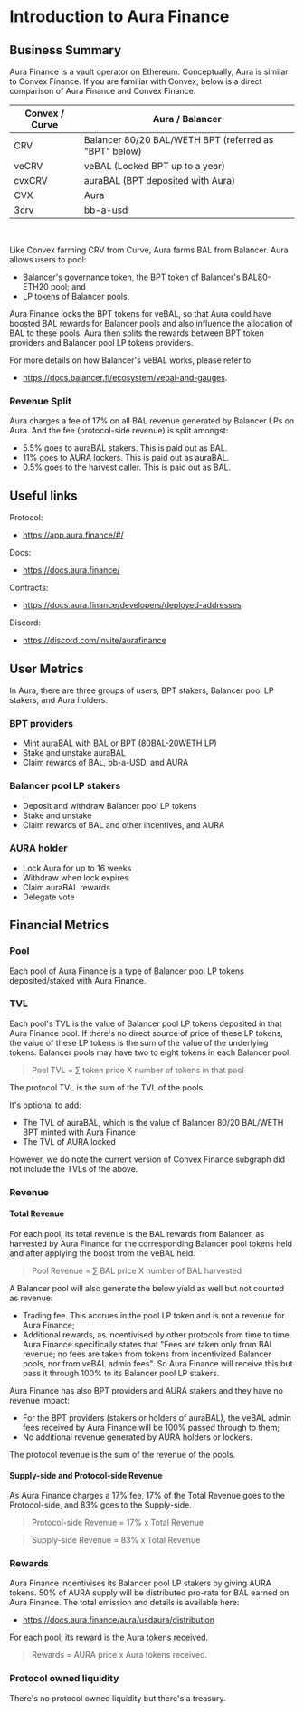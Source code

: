 # Introduction to Aura Finance

## Business Summary

Aura Finance is a vault operator on Ethereum. Conceptually, Aura is similar to Convex Finance. If you are familiar with Convex, below is a direct comparison of Aura Finance and Convex Finance.

|  Convex / Curve  | Aura / Balancer  |
|  ----  | ----  |
| CRV |  Balancer 80/20 BAL/WETH BPT (referred as "BPT" below)   |
| veCRV | veBAL (Locked BPT up to a year) |
| cvxCRV  | auraBAL (BPT deposited with Aura)  |
| CVX   | Aura  |
| 3crv  | bb-a-usd  |

<br>

Like Convex farming CRV from Curve, Aura farms BAL from Balancer. Aura allows users to pool:

- Balancer's governance token, the BPT token of Balancer's BAL80-ETH20 pool; and
- LP tokens of Balancer pools.

Aura Finance locks the BPT tokens for veBAL, so that Aura could have boosted BAL rewards for Balancer pools and also influence the allocation of BAL to these pools. Aura then splits the rewards between BPT token providers and Balancer pool LP tokens providers. 

For more details on how Balancer's veBAL works, please refer to 
- https://docs.balancer.fi/ecosystem/vebal-and-gauges. 

### Revenue Split
Aura charges a fee of 17% on all BAL revenue generated by Balancer LPs on Aura. And the fee (protocol-side revenue) is split amongst:
- 5.5% goes to auraBAL stakers. This is paid out as BAL.
- 11% goes to AURA lockers. This is paid out as auraBAL.
- 0.5% goes to the harvest caller. This is paid out as BAL.

## Useful links

Protocol:
- https://app.aura.finance/#/

Docs:
- https://docs.aura.finance/

Contracts:
- https://docs.aura.finance/developers/deployed-addresses

Discord:
- https://discord.com/invite/aurafinance

## User Metrics

In Aura, there are three groups of users, BPT stakers, Balancer pool LP stakers, and Aura holders.

### BPT providers
- Mint auraBAL with BAL or BPT (80BAL-20WETH LP) 
- Stake and unstake auraBAL
- Claim rewards of BAL, bb-a-USD, and AURA

### Balancer pool LP stakers
- Deposit and withdraw Balancer pool LP tokens
- Stake and unstake
- Claim rewards of BAL and other incentives, and AURA

### AURA holder
- Lock Aura for up to 16 weeks
- Withdraw when lock expires
- Claim auraBAL rewards
- Delegate vote

## Financial Metrics

### Pool
Each pool of Aura Finance is a type of Balancer pool LP tokens deposited/staked with Aura Finance.

### TVL
Each pool's TVL is the value of Balancer pool LP tokens deposited in that Aura Finance pool. If there's no direct source of price of these LP tokens, the value of these LP tokens is the sum of the value of the underlying tokens. Balancer pools may have two to eight tokens in each Balancer pool.

> Pool TVL = $\sum$ token price X number of tokens in that pool

The protocol TVL is the sum of the TVL of the pools. 

It's optional to add:
- The TVL of auraBAL, which is the value of Balancer 80/20 BAL/WETH BPT minted with Aura Finance
- The TVL of AURA locked

However, we do note the current version of Convex Finance subgraph did not include the TVLs of the above.

### Revenue

#### Total Revenue
For each pool, its total revenue is the BAL rewards from Balancer, as harvested by Aura Finance for the corresponding Balancer pool tokens held and after applying the boost from the veBAL held.

> Pool Revenue = $\sum$ BAL price X number of BAL harvested

A Balancer pool will also generate the below yield as well but not counted as revenue:
- Trading fee. This accrues in the pool LP token and is not a revenue for Aura Finance;
- Additional rewards, as incentivised by other protocols from time to time. Aura Finance specifically states that "Fees are taken only from BAL revenue; no fees are taken from tokens from incentivized Balancer pools, nor from veBAL admin fees". So Aura Finance will receive this but pass it through 100% to its Balancer pool LP stakers. 

Aura Finance has also BPT providers and AURA stakers and they have no revenue impact:
- For the BPT providers (stakers or holders of auraBAL), the veBAL admin fees received by Aura Finance will be 100% passed through to them;
- No additional revenue generated by AURA holders or lockers.

The protocol revenue is the sum of the revenue of the pools. 

#### Supply-side and Protocol-side Revenue

As Aura Finance charges a 17% fee, 17% of the Total Revenue goes to the Protocol-side, and 83% goes to the Supply-side.

> Protocol-side Revenue = 17% x Total Revenue

> Supply-side Revenue = 83% x Total Revenue

### Rewards

Aura Finance incentivises its Balancer pool LP stakers by giving AURA tokens. 50% of AURA supply will be distributed pro-rata for BAL earned on Aura Finance. The total emission and details is available here:
- https://docs.aura.finance/aura/usdaura/distribution

For each pool, its reward is the Aura tokens received.

> Rewards = AURA price x Aura tokens received.

### Protocol owned liquidity
There's no protocol owned liquidity but there's a treasury. 

